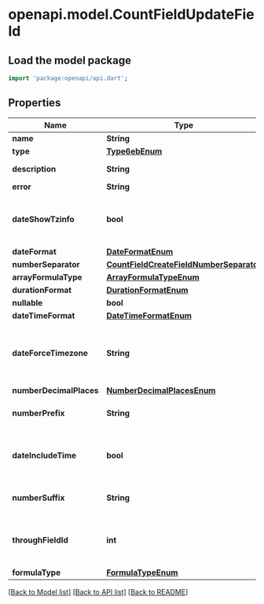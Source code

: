 # openapi.model.CountFieldUpdateField

## Load the model package
```dart
import 'package:openapi/api.dart';
```

## Properties
Name | Type | Description | Notes
------------ | ------------- | ------------- | -------------
**name** | **String** |  | [optional] 
**type** | [**Type6ebEnum**](Type6ebEnum.md) |  | [optional] 
**description** | **String** | Field description | [optional] 
**error** | **String** |  | [optional] 
**dateShowTzinfo** | **bool** | Indicates if the time zone should be shown. | [optional] 
**dateFormat** | [**DateFormatEnum**](DateFormatEnum.md) |  | [optional] 
**numberSeparator** | [**CountFieldCreateFieldNumberSeparator**](CountFieldCreateFieldNumberSeparator.md) |  | [optional] 
**arrayFormulaType** | [**ArrayFormulaTypeEnum**](ArrayFormulaTypeEnum.md) |  | [optional] 
**durationFormat** | [**DurationFormatEnum**](DurationFormatEnum.md) |  | [optional] 
**nullable** | **bool** |  | [readonly] 
**dateTimeFormat** | [**DateTimeFormatEnum**](DateTimeFormatEnum.md) |  | [optional] 
**dateForceTimezone** | **String** | Force a timezone for the field overriding user profile settings. | [optional] 
**numberDecimalPlaces** | [**NumberDecimalPlacesEnum**](NumberDecimalPlacesEnum.md) |  | [optional] 
**numberPrefix** | **String** | The prefix to use for the field. | [optional] 
**dateIncludeTime** | **bool** | Indicates if the field also includes a time. | [optional] 
**numberSuffix** | **String** | The suffix to use for the field. | [optional] 
**throughFieldId** | **int** | The id of the link row field to count values for. | [optional] 
**formulaType** | [**FormulaTypeEnum**](FormulaTypeEnum.md) |  | [optional] 

[[Back to Model list]](../README.md#documentation-for-models) [[Back to API list]](../README.md#documentation-for-api-endpoints) [[Back to README]](../README.md)


